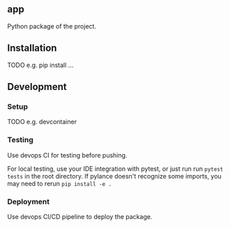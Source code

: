 ## app

Python package of the project.

## Installation

TODO e.g. pip install ...

## Development

### Setup

TODO e.g. devcontainer

### Testing

Use devops CI for testing before pushing.

For local testing, use your IDE integration with pytest, or just run run `pytest tests` in the root directory.
If pylance doesn't recognize some imports, you may need to rerun `pip install -e .`

### Deployment

Use devops CI/CD pipeline to deploy the package.
